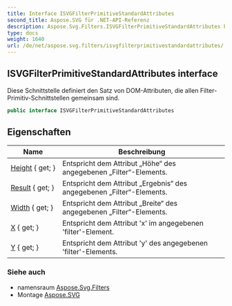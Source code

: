 ```yaml
---
title: Interface ISVGFilterPrimitiveStandardAttributes
second_title: Aspose.SVG für .NET-API-Referenz
description: Aspose.Svg.Filters.ISVGFilterPrimitiveStandardAttributes koppel. Diese Schnittstelle definiert den Satz von DOMAttributen die allen FilterPrimitivSchnittstellen gemeinsam sind.
type: docs
weight: 1640
url: /de/net/aspose.svg.filters/isvgfilterprimitivestandardattributes/
---
```

## ISVGFilterPrimitiveStandardAttributes interface

Diese Schnittstelle definiert den Satz von DOM-Attributen, die allen Filter-Primitiv-Schnittstellen gemeinsam sind.

```csharp
public interface ISVGFilterPrimitiveStandardAttributes
```

## Eigenschaften

| Name | Beschreibung |
| --- | --- |
| [Height](../../aspose.svg.filters/isvgfilterprimitivestandardattributes/height/) { get; } | Entspricht dem Attribut „Höhe“ des angegebenen „Filter“-Elements. |
| [Result](../../aspose.svg.filters/isvgfilterprimitivestandardattributes/result/) { get; } | Entspricht dem Attribut „Ergebnis“ des angegebenen „Filter“-Elements. |
| [Width](../../aspose.svg.filters/isvgfilterprimitivestandardattributes/width/) { get; } | Entspricht dem Attribut „Breite“ des angegebenen „Filter“-Elements. |
| [X](../../aspose.svg.filters/isvgfilterprimitivestandardattributes/x/) { get; } | Entspricht dem Attribut 'x' im angegebenen 'filter'-Element. |
| [Y](../../aspose.svg.filters/isvgfilterprimitivestandardattributes/y/) { get; } | Entspricht dem Attribut 'y' des angegebenen 'filter'-Elements. |

### Siehe auch

* namensraum [Aspose.Svg.Filters](../../aspose.svg.filters/)
* Montage [Aspose.SVG](../../)


